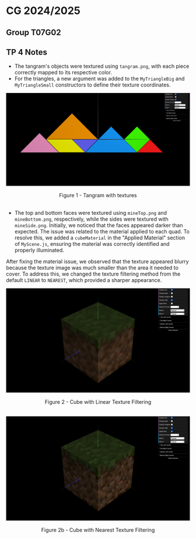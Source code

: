 # CG 2024/2025

## Group T07G02

## TP 4 Notes
- The tangram's objects were textured using `tangram.png`, with each piece correctly mapped to its respective color.
- For the triangles, a new argument was added to the `MyTriangleBig` and `MyTriangleSmall` constructors to define their texture coordinates.

![](screenshots/cg-t07g02-tp4-1.png)
<p align="center" justify="center">Figure 1 - Tangram with textures<br/><br/>

- The top and bottom faces were textured using `mineTop.png` and `mineBottom.png`, respectively, while the sides were textured with `mineSide.png`. Initially, we noticed that the faces appeared darker than expected. The issue was related to the material applied to each quad. To resolve this, we added a `cubeMaterial` in the "Applied Material" section of `MyScene.js`, ensuring the material was correctly identified and properly illuminated. 

After fixing the material issue, we observed that the texture appeared blurry because the texture image was much smaller than the area it needed to cover. To address this, we changed the texture filtering method from the default `LINEAR` to `NEAREST`, which provided a sharper appearance.

![](screenshots/cg-t07g02-tp4-2.png)
<p align="center" justify="center">Figure 2 - Cube with Linear Texture Filtering<br/><br/>

![](screenshots/cg-t07g02-tp4-2b.png)
<p align="center" justify="center">Figure 2b - Cube with Nearest Texture Filtering<br/><br/>